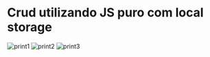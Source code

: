 # Crud utilizando JS puro com local storage
![print1](https://user-images.githubusercontent.com/59988262/188750312-c438e7a6-5335-4b17-bcc0-fc7fed9152a3.PNG)
![print2](https://user-images.githubusercontent.com/59988262/188750337-e607b1e9-9835-4ff6-8fb2-70146aaa885a.PNG)
![print3](https://user-images.githubusercontent.com/59988262/188750346-e26a07b0-b633-438f-8663-fb1712d84736.PNG)
